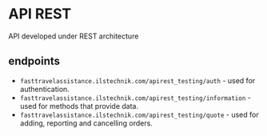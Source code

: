 # API REST 

API developed under REST architecture

## endpoints

* `fasttravelassistance.ilstechnik.com/apirest_testing/auth` - used for authentication.
* `fasttravelassistance.ilstechnik.com/apirest_testing/information` - used for methods that provide data.
* `fasttravelassistance.ilstechnik.com/apirest_testing/quote` - used for adding, reporting and cancelling orders.